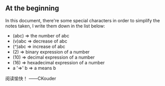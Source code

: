 ## At the beginning

In this document, there're some special characters in order to simplify the notes taken, I write them down in the list below:

* \(abc\) =&gt; the number of abc
* \(v\)abc =&gt; decrease of abc
* \(^\)abc =&gt; increase of abc
* \(2\) =&gt; binary expression of a number
* \(10\) =&gt; decimal expression of a number
* \(16\) =&gt; hexadecimal expression of a number
* a '=&gt;' b =&gt; a means b

阅读愉快！ ——CKouder

